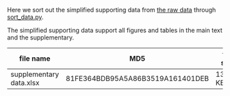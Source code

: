 Here we sort out the simplified supporting data from 
[the raw data](https://github.com/HaolingZHANG/DNASpiderWeb/blob/main/experiments/raw)
through
[sort_data.py](https://github.com/HaolingZHANG/DNASpiderWeb/blob/main/experiments/sort_data.py).

The simplified supporting data support all figures and tables in the main text and the supplementary.

| file name               | MD5                              | file size |
| ----                    | ----                             | ----      |
| supplementary data.xlsx | 81FE364BDB95A5A86B3519A161401DEB | 13,576 KB |